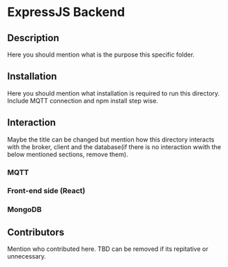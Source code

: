 # ExpressJS Backend

## Description 
Here you should mention what is the purpose this specific folder. 

## Installation
Here you should mention what installation is required to run this directory. Include MQTT connection and npm install step wise.

## Interaction
Maybe the title can be changed but mention how this directory interacts with the broker, client and the database(if there is no interaction wwith the below mentioned sections, remove them).

### MQTT

### Front-end side (React)

### MongoDB 

## Contributors
Mention who contributed here. TBD can be removed if its repitative or unnecessary.
